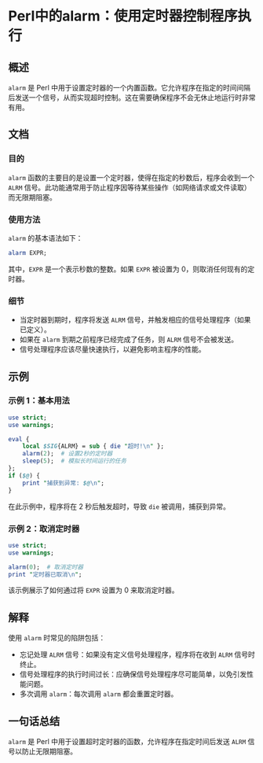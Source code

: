 <!--
Meta Description: # Perl中的alarm：使用定时器控制程序执行 ## 概述 `alarm` 是 Perl 中用于设置定时器的一个内置函数。它允许程序在指定的时间间隔后发送一个信号，从而实现超时控制。这在需要确保程序不会无休止地运行时非常有用。 ## 文档 ### 目的 `alarm` 函数的主要目的是设置一个定...
Meta Keywords: alarm, alrm, perl, expr, use
-->

# Perl中的alarm：使用定时器控制程序执行

## 概述
`alarm` 是 Perl 中用于设置定时器的一个内置函数。它允许程序在指定的时间间隔后发送一个信号，从而实现超时控制。这在需要确保程序不会无休止地运行时非常有用。

## 文档
### 目的
`alarm` 函数的主要目的是设置一个定时器，使得在指定的秒数后，程序会收到一个 `ALRM` 信号。此功能通常用于防止程序因等待某些操作（如网络请求或文件读取）而无限期阻塞。

### 使用方法
`alarm` 的基本语法如下：
```perl
alarm EXPR;
```
其中，`EXPR` 是一个表示秒数的整数。如果 `EXPR` 被设置为 0，则取消任何现有的定时器。

### 细节
- 当定时器到期时，程序将发送 `ALRM` 信号，并触发相应的信号处理程序（如果已定义）。
- 如果在 `alarm` 到期之前程序已经完成了任务，则 `ALRM` 信号不会被发送。
- 信号处理程序应该尽量快速执行，以避免影响主程序的性能。

## 示例
### 示例 1：基本用法
```perl
use strict;
use warnings;

eval {
    local $SIG{ALRM} = sub { die "超时!\n" };
    alarm(2);  # 设置2秒的定时器
    sleep(5);  # 模拟长时间运行的任务
};
if ($@) {
    print "捕获到异常: $@\n";
}
```
在此示例中，程序将在 2 秒后触发超时，导致 `die` 被调用，捕获到异常。

### 示例 2：取消定时器
```perl
use strict;
use warnings;

alarm(0);  # 取消定时器
print "定时器已取消\n";
```
该示例展示了如何通过将 `EXPR` 设置为 0 来取消定时器。

## 解释
使用 `alarm` 时常见的陷阱包括：
- 忘记处理 `ALRM` 信号：如果没有定义信号处理程序，程序将在收到 `ALRM` 信号时终止。
- 信号处理程序的执行时间过长：应确保信号处理程序尽可能简单，以免引发性能问题。
- 多次调用 `alarm`：每次调用 `alarm` 都会重置定时器。

## 一句话总结
`alarm` 是 Perl 中用于设置超时定时器的函数，允许程序在指定时间后发送 `ALRM` 信号以防止无限期阻塞。